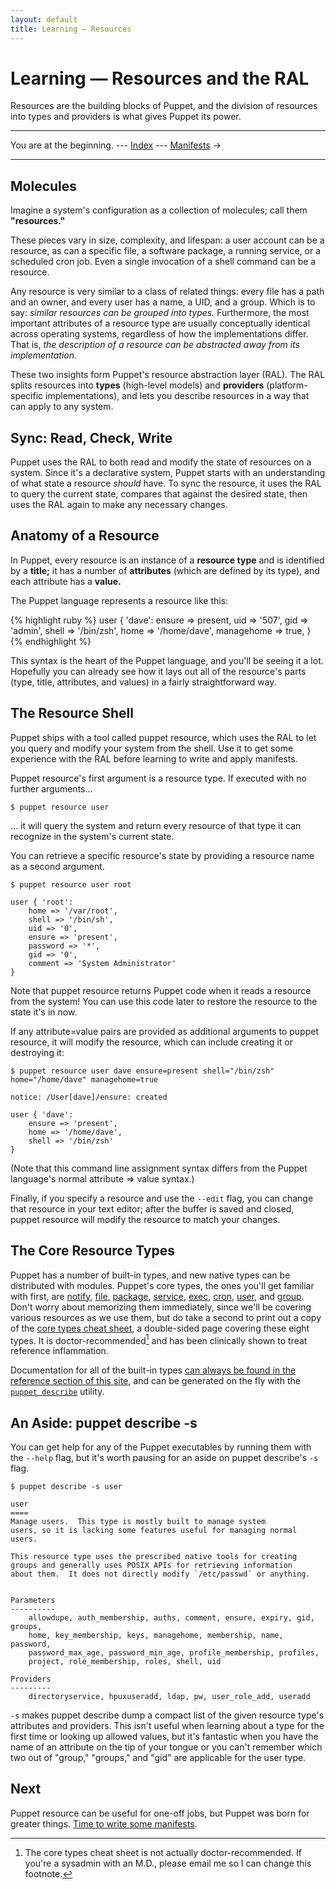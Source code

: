 ```yaml
---
layout: default
title: Learning — Resources
---
```


Learning — Resources and the RAL
================================

Resources are the building blocks of Puppet, and the division of resources into types and providers is what gives Puppet its power.

* * *

You are at the beginning. --- [Index](./) --- [Manifests](./manifests.html) &rarr;

* * *

[cheat]: http://docs.puppetlabs.com/puppet_core_types_cheatsheet.pdf

Molecules
---------

Imagine a system's configuration as a collection of molecules; call them **"resources."**

These pieces vary in size, complexity, and lifespan: a user account can be a resource, as can a specific file, a software package, a running service, or a scheduled cron job. Even a single invocation of a shell command can be a resource.

Any resource is very similar to a class of related things: every file has a path and an owner, and every user has a name, a UID, and a group. Which is to say: _similar resources can be grouped into types._ Furthermore, the most important attributes of a resource type are usually conceptually identical across operating systems, regardless of how the implementations differ. That is, _the description of a resource can be abstracted away from its implementation._

These two insights form Puppet's resource abstraction layer (RAL). The RAL splits resources into **types** (high-level models) and **providers** (platform-specific implementations), and lets you describe resources in a way that can apply to any system.

Sync: Read, Check, Write
------------------------

Puppet uses the RAL to both read and modify the state of resources on a system. Since it's a declarative system, Puppet starts with an understanding of what state a resource _should_ have. To sync the resource, it uses the RAL to query the current state, compares that against the desired state, then uses the RAL again to make any necessary changes.

Anatomy of a Resource
---------------------

In Puppet, every resource is an instance of a **resource type** and is identified by a **title;** it has a number of **attributes** (which are defined by its type), and each attribute has a **value.**

The Puppet language represents a resource like this:

{% highlight ruby %}
    user { 'dave':
      ensure     => present,
      uid        => '507',
      gid        => 'admin',
      shell      => '/bin/zsh',
      home       => '/home/dave',
      managehome => true,
    }
{% endhighlight %}

This syntax is the heart of the Puppet language, and you'll be seeing it a lot. Hopefully you can already see how it lays out all of the resource's parts (type, title, attributes, and values) in a fairly straightforward way.

The Resource Shell
------------------

Puppet ships with a tool called puppet resource, which uses the RAL to let you query and modify your system from the shell. Use it to get some experience with the RAL before learning to write and apply manifests.

Puppet resource's first argument is a resource type. If executed with no further arguments...

    $ puppet resource user

... it will query the system and return every resource of that type it can recognize in the system's current state.

You can retrieve a specific resource's state by providing a resource name as a second argument.

    $ puppet resource user root

    user { 'root':
        home => '/var/root',
        shell => '/bin/sh',
        uid => '0',
        ensure => 'present',
        password => '*',
        gid => '0',
        comment => 'System Administrator'
    }

Note that puppet resource returns Puppet code when it reads a resource from the system! You can use this code later to restore the resource to the state it's in now.

If any attribute=value pairs are provided as additional arguments to puppet resource, it will modify the resource, which can include creating it or destroying it:

    $ puppet resource user dave ensure=present shell="/bin/zsh" home="/home/dave" managehome=true

    notice: /User[dave]/ensure: created

    user { 'dave':
        ensure => 'present',
        home => '/home/dave',
        shell => '/bin/zsh'
    }

(Note that this command line assignment syntax differs from the Puppet language's normal attribute => value syntax.)

Finally, if you specify a resource and use the `--edit` flag, you can change that resource in your text editor; after the buffer is saved and closed, puppet resource will modify the resource to match your changes.

The Core Resource Types
-----------------------

Puppet has a number of built-in types, and new native types can be distributed with modules. Puppet's core types, the ones you'll get familiar with first, are [notify][], [file][], [package][], [service][], [exec][], [cron][], [user][], and [group][]. Don't worry about memorizing them immediately, since we'll be covering various resources as we use them, but do take a second to print out a copy of the [core types cheat sheet][cheat], a double-sided page covering these eight types. It is doctor-recommended[^doctor] and has been clinically shown to treat reference inflammation.

<!-- TODO: Change that to a link to the PDF. -->

[notify]: ../references/stable/type.html#notify
[file]: ../references/stable/type.html#file
[package]: ../references/stable/type.html#package
[service]: ../references/stable/type.html#service
[exec]: ../references/stable/type.html#exec
[cron]: ../references/stable/type.html#cron
[user]: ../references/stable/type.html#user
[group]: ../references/stable/type.html#group

Documentation for all of the built-in types [can always be found in the reference section of this site][types], and can be generated on the fly with the [`puppet describe`](http://docs.puppetlabs.com/man/describe.html) utility.

[types]: ../references/stable/type.html

[^doctor]: The core types cheat sheet is not actually doctor-recommended. If you're a sysadmin with an M.D., please email me so I can change this footnote.

An Aside: puppet describe -s
----------------------------

You can get help for any of the Puppet executables by running them with the `--help` flag, but it's worth pausing for an aside on puppet describe's `-s` flag.

    $ puppet describe -s user

    user
    ====
    Manage users.  This type is mostly built to manage system
    users, so it is lacking some features useful for managing normal
    users.

    This resource type uses the prescribed native tools for creating
    groups and generally uses POSIX APIs for retrieving information
    about them.  It does not directly modify `/etc/passwd` or anything.


    Parameters
    ----------
        allowdupe, auth_membership, auths, comment, ensure, expiry, gid, groups,
        home, key_membership, keys, managehome, membership, name, password,
        password_max_age, password_min_age, profile_membership, profiles,
        project, role_membership, roles, shell, uid

    Providers
    ---------
        directoryservice, hpuxuseradd, ldap, pw, user_role_add, useradd

`-s` makes puppet describe dump a compact list of the given resource type's attributes and providers. This isn't useful when learning about a type for the first time or looking up allowed values, but it's fantastic when you have the name of an attribute on the tip of your tongue or you can't remember which two out of "group," "groups," and "gid" are applicable for the user type.

<!-- Todo: add more exercises, potentially elaborate on a first few resource types. -->

Next
----

Puppet resource can be useful for one-off jobs, but Puppet was born for greater things. [Time to write some manifests](./manifests.html).
